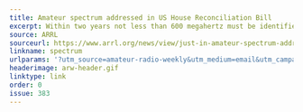 ```yaml
---
title: Amateur spectrum addressed in US House Reconciliation Bill
excerpt: Within two years not less than 600 megahertz must be identified from between 1.3 and 10 GHz for reallocation to commercial use for broadband services.
source: ARRL
sourceurl: https://www.arrl.org/news/view/just-in-amateur-spectrum-addressed-in-us-house-reconciliation-bill
linkname: spectrum
urlparams: '?utm_source=amateur-radio-weekly&utm_medium=email&utm_campaign=newsletter'
headerimage: arw-header.gif
linktype: link
order: 0
issue: 383
---
```

